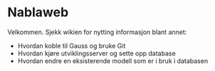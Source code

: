 # Nablaweb #

Velkommen. Sjekk wikien for nytting informasjon blant annet:

* Hvordan koble til Gauss og bruke Git
* Hvordan kjøre utviklingsserver og sette opp database
* Hvordan endre en eksisterende modell som er i bruk i databasen
